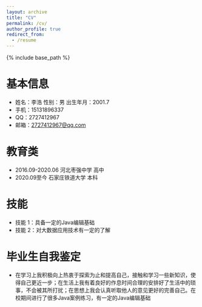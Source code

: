 ```yaml
---
layout: archive
title: "CV"
permalink: /cv/
author_profile: true
redirect_from:
  - /resume
---
```


{% include base_path %}

基本信息
======
* 姓名：李浩   性别：男    出生年月：2001.7
* 手机：15131896337
* QQ：2727412967
* 邮箱：2727412967@qq.com


教育类
======
* 2016.09-2020.06    河北枣强中学      高中
* 2020.09至今      石家庄铁道大学     本科
  
技能
======
* 技能 1：具备一定的Java编辑基础
* 技能 2：对大数据应用技术有一定的了解


毕业生自我鉴定
======
* 在学习上我积极向上热衷于探索为止和提高自己，接触和学习一些新知识，使得自己更近一步；在生活上我有着良好的作息时间合理的安排好了生活中的琐事，不会被其所打扰；在思想上我会认真听取他人的意见更好的完善自己。在校期间进行了很多Java案例练习，有一定的Java编辑基础
